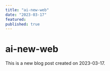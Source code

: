 ```yaml
---
title: "ai-new-web"
date: "2023-03-17"
featured: 
published: true
---
```


# ai-new-web

This is a new blog post created on 2023-03-17.

